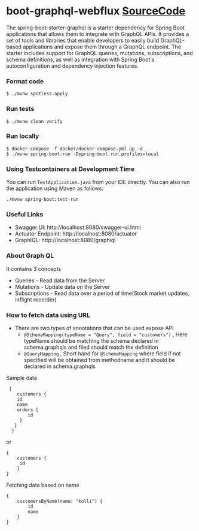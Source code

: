 # boot-graphql-webflux [SourceCode](https://www.youtube.com/watch?v=kVSYVhmvNCI&t=876s)

The spring-boot-starter-graphql is a starter dependency for Spring Boot applications that allows them to integrate with GraphQL APIs. It provides a set of tools and libraries that enable developers to easily build GraphQL-based applications and expose them through a GraphQL endpoint. The starter includes support for GraphQL queries, mutations, subscriptions, and schema definitions, as well as integration with Spring Boot's autoconfiguration and dependency injection features. 

### Format code

```shell
$ ./mvnw spotless:apply
```

### Run tests

```shell
$ ./mvnw clean verify
```

### Run locally

```shell
$ docker-compose -f docker/docker-compose.yml up -d
$ ./mvnw spring-boot:run -Dspring-boot.run.profiles=local
```

### Using Testcontainers at Development Time
You can run `TestApplication.java` from your IDE directly.
You can also run the application using Maven as follows:

```shell
./mvnw spring-boot:test-run
```

### Useful Links
* Swagger UI: http://localhost:8080/swagger-ui.html
* Actuator Endpoint: http://localhost:8080/actuator
* GraphIQL: http://localhost:8080/graphiql

### About Graph QL
It contains 3 concepts
* Queries - Read data from the Server
* Mutations - Update data on the Server
* Subscriptions - Read data over a period of time(Stock market updates, inflight recorder)

### How to fetch data using URL

- There are two types of annotations that can be used expose API
    * `@SchemaMapping(typeName = "Query", field = "customers")` , Here typeName should be matching the schema declared in schema.graphqls and filed should match the definition
    * `@QueryMapping` , Short hand for `@SchemaMapping` where field if not specified will be obtained from methodname and it should be declared in schema.graphqls
   
Sample data 

```
 {
    customers {
    id
    name
    orders {
        id
     }
   }
  }
```
   
or 

```
{
    customers {
     id
    }
}
```

Fetching data based on name

```
{
    customersByName(name: "kolli") {
        id
        name
    }
}
```

